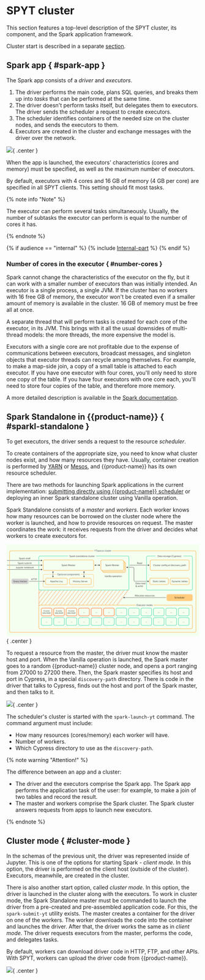 # SPYT cluster

This section features a top-level description of the SPYT cluster, its component, and the Spark application framework.

Cluster start is described in a separate [section](../../../../../user-guide/data-processing/spyt/cluster/cluster-start.md).

## Spark app { #spark-app }

The Spark app consists of a *driver* and *executors*.

1. The driver performs the main code, plans SQL queries, and breaks them up into *tasks* that can be performed at the same time.
2. The driver doesn't perform tasks itself, but delegates them to executors.  The driver sends the scheduler a request to create executors.
3. The scheduler identifies containers of the needed size on the cluster nodes, and sends the executors to them.
4. Executors are created in the cluster and exchange messages with the driver over the network.

![](../../../../../../images/cluster_structure.png){ .center }

When the app is launched, the executors' characteristics (cores and memory) must be specified, as well as the maximum number of executors.

By default, executors with 4 cores and 16 GB of memory (4 GB per core) are specified in all SPYT clients.  This setting should fit most tasks.

{% note info "Note" %}

The executor can perform several tasks simultaneously. Usually, the number of subtasks the executor can perform is equal to the number of cores it has.

{% endnote %}

{% if audience == "internal" %} {% include [Internal-part](../../../../_includes/user-guide/data-processing/spyt/cluster/cluster-desc.md) %}  {% endif %}

### Number of cores in the executor { #number-cores }

Spark cannot change the characteristics of the executor on the fly, but it can work with a smaller number of executors than was initially intended.
An executor is a single process, a single JVM.  If the cluster has no workers with 16 free GB of memory, the executor won't be created even if a smaller amount of memory is available in the cluster.  16 GB of memory must be free all at once.

A separate thread that will perform tasks is created for each core of the executor, in its JVM.  This brings with it all the usual downsides of multi-thread models: the more threads, the more expensive the model is.

Executors with a single core are not profitable due to the expense of communications between executors, broadcast messages, and singleton objects that executor threads can recycle among themselves.  For example, to make a map-side join, a copy of a small table is attached to each executor.  If you have one executor with four cores, you'll only need to store one copy of the table.  If you have four executors with one core each, you'll need to store four copies of the table, and therefore more memory.


A more detailed description is available in the [Spark documentation](https://spark.apache.org/docs/latest/cluster-overview.html).


## Spark Standalone in {{product-name}} { #sparkl-standalone }

To get executors, the driver sends a request to the resource *scheduler*.

To create containers of the appropriate size, you need to know what cluster nodes exist, and how many resources they have. Usually, container creation is performed by [YARN](https://hadoop.apache.org/docs/current/hadoop-yarn/hadoop-yarn-site/YARN.html) or [Mesos](https://mesos.apache.org/), and {{product-name}} has its own resource scheduler.

There are two methods for launching Spark applications in the current implementation: [submitting directly using {{product-name}} scheduler](../../../../../user-guide/data-processing/spyt/launch.md#submit) or deploying an inner Spark standalone cluster using Vanilla operation.

Spark Standalone consists of a *master* and *workers*. Each worker knows how many resources can be borrowed on the cluster node where the worker is launched, and how to provide resources on request. The master coordinates the work: it receives requests from the driver and decides what workers to create executors for.

![](../../../../../../images/cluster_scheme.png){ .center }


To request a resource from the master, the driver must know the master host and port.  When the Vanilla operation is launched, the Spark master goes to a random {{product-name}} cluster node, and opens a port ranging from 27000 to 27200 there.  Then, the Spark master specifies its host and port in Cypress, in a special `discovery-path` directory. There is code in the driver that talks to Cypress, finds out the host and port of the Spark master, and then talks to it.


![](../../../../../../images/cluster_scheme_cyp.png){ .center }


The scheduler's cluster is started with the `spark-launch-yt` command.  The command argument must include:
- How many resources (cores/memory) each worker will have.
- Number of workers.
- Which Cypress directory to use as the `discovery-path`.

{% note warning "Attention!" %}

The difference between an app and a cluster:
- The driver and the executors comprise the Spark app.  The Spark app performs the application task of the user: for example, to make a join of two tables and record the result.
- The master and workers comprise the Spark cluster.  The Spark cluster answers requests from apps to launch new executors.

{% endnote %}

## Cluster mode { #cluster-mode }

In the schemas of the previous unit, the driver was represented inside of Jupyter. This is one of the options for starting Spark - *client mode*. In this option, the driver is performed on the client host (outside of the cluster). Executors, meanwhile, are created in the cluster.

There is also another start option, called *cluster mode*. In this option, the driver is launched in the cluster along with the executors.  To work in cluster mode, the Spark Standalone master must be commanded to launch the driver from a pre-created and pre-assembled application code.  For this, the `spark-submit-yt` utility exists.  The master creates a container for the driver on one of the workers.  The worker downloads the code into the container and launches the driver.  After that, the driver works the same as in *client mode*.  The driver requests executors from the master, performs the code, and delegates tasks.

By default, workers can download driver code in HTTP, FTP, and other APIs. With SPYT, workers can upload the driver code from {{product-name}}.

![](../../../../../../images/cluster_mode.png){ .center }
